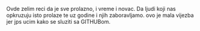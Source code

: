 Ovde zelim reci da je sve prolazno, i vreme i novac. Da ljudi koji nas opkruzuju isto prolaze te uz godine i njih zaboravljamo.
ovo je mala vijezba jer jps ucim kako se sluziti sa GITHUBom.
